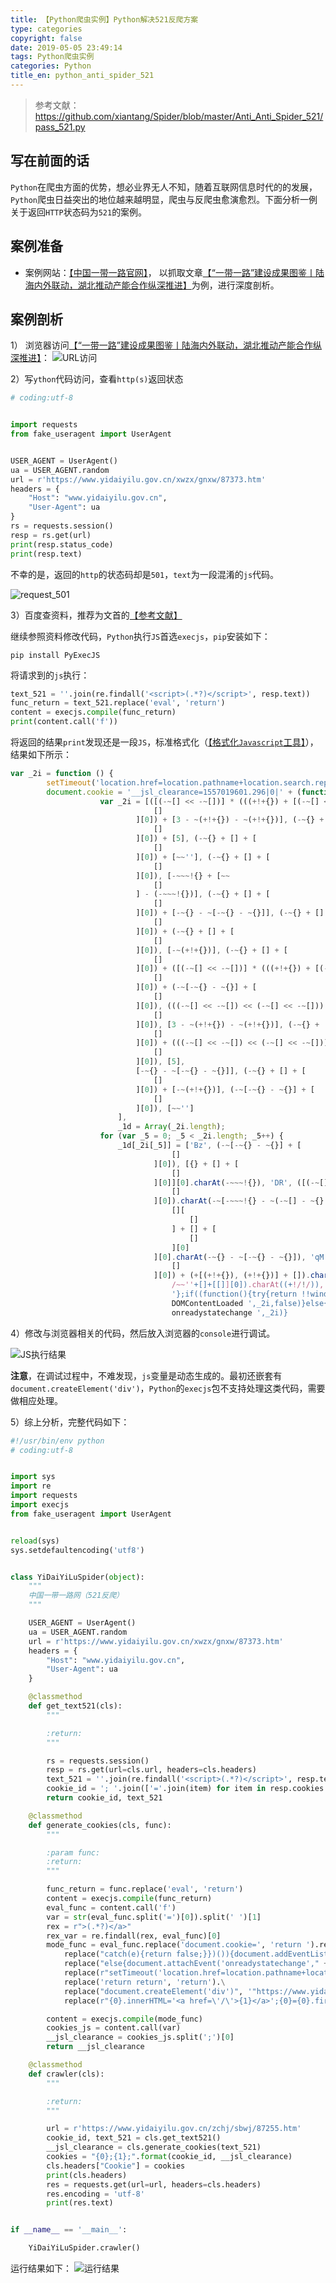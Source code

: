 ```yaml
---
title: 【Python爬虫实例】Python解决521反爬方案
type: categories
copyright: false
date: 2019-05-05 23:49:14
tags: Python爬虫实例
categories: Python
title_en: python_anti_spider_521
---
```



> 参考文献：https://github.com/xiantang/Spider/blob/master/Anti_Anti_Spider_521/pass_521.py

## 写在前面的话

`Python`在爬虫方面的优势，想必业界无人不知，随着互联网信息时代的的发展，`Python`爬虫日益突出的地位越来越明显，爬虫与反爬虫愈演愈烈。下面分析一例关于返回`HTTP`状态码为`521`的案例。

## 案例准备

- 案例网站：[【中国一带一路官网】](https://www.yidaiyilu.gov.cn)， 以抓取文章[【“一带一路”建设成果图鉴丨陆海内外联动，湖北推动产能合作纵深推进】](https://www.yidaiyilu.gov.cn/xwzx/gnxw/87373.htm)为例，进行深度剖析。

## 案例剖析
 
1） 浏览器访问[【“一带一路”建设成果图鉴丨陆海内外联动，湖北推动产能合作纵深推进】](https://www.yidaiyilu.gov.cn/xwzx/gnxw/87373.htm)：
![URL访问](/images/python_anti_spider_521_url_yidaiyilu_20190505.png)

2）写`ython`代码访问，查看`http(s)`返回状态

```python
# coding:utf-8


import requests
from fake_useragent import UserAgent


USER_AGENT = UserAgent()
ua = USER_AGENT.random
url = r'https://www.yidaiyilu.gov.cn/xwzx/gnxw/87373.htm'
headers = {
    "Host": "www.yidaiyilu.gov.cn",
    "User-Agent": ua
}
rs = requests.session()
resp = rs.get(url)
print(resp.status_code)
print(resp.text)
```

不幸的是，返回的`http`的状态码却是`501`，`text`为一段混淆的`js`代码。

![request_501](/images/python_anti_spider_521_requests_20190505.png)

3）百度查资料，推荐为文首的[【参考文献】](https://github.com/xiantang/Spider/blob/master/Anti_Anti_Spider_521/pass_521.py)

继续参照资料修改代码，`Python`执行`JS`首选`execjs`，`pip`安装如下：
```shell
pip install PyExecJS
```

将请求到的`js`执行：

```python
text_521 = ''.join(re.findall('<script>(.*?)</script>', resp.text))
func_return = text_521.replace('eval', 'return')
content = execjs.compile(func_return)
print(content.call('f'))
```

将返回的结果`print`发现还是一段`JS`，标准格式化（[【格式化`Javascript`工具】](https://www.html.cn/tool/js_beautify/)），结果如下所示：

```javascript
var _2i = function () {
        setTimeout('location.href=location.pathname+location.search.replace(/[\?|&]captcha-challenge/,\'\')', 1500);
        document.cookie = '__jsl_clearance=1557019601.296|0|' + (function () {
                    var _2i = [([(-~[] << -~[])] * (((+!+{}) + [(-~[] << -~[])] >> (-~[] << -~[]))) + []), (-~{} + [] + [
                                []
                            ][0]) + [3 - ~(+!+{}) - ~(+!+{})], (-~{} + [] + [
                                []
                            ][0]) + [5], (-~{} + [] + [
                                []
                            ][0]) + [~~''], (-~{} + [] + [
                                []
                            ][0]), [-~~~!{} + [~~
                                []
                            ] - (-~~~!{})], (-~{} + [] + [
                                []
                            ][0]) + [-~{} - ~[-~{} - ~{}]], (-~{} + [] + [
                                []
                            ][0]) + (-~{} + [] + [
                                []
                            ][0]), [-~(+!+{})], (-~{} + [] + [
                                []
                            ][0]) + ([(-~[] << -~[])] * (((+!+{}) + [(-~[] << -~[])] >> (-~[] << -~[]))) + []), (-~{} + [] + [
                                []
                            ][0]) + (-~[-~{} - ~{}] + [
                                []
                            ][0]), (((-~[] << -~[]) << (-~[] << -~[])) + [
                                []
                            ][0]), [3 - ~(+!+{}) - ~(+!+{})], (-~{} + [] + [
                                []
                            ][0]) + (((-~[] << -~[]) << (-~[] << -~[])) + [
                                []
                            ][0]), [5],
                            [-~{} - ~[-~{} - ~{}]], (-~{} + [] + [
                                []
                            ][0]) + [-~(+!+{})], (-~[-~{} - ~{}] + [
                                []
                            ][0]), [~~'']
                        ],
                        _1d = Array(_2i.length);
                    for (var _5 = 0; _5 < _2i.length; _5++) {
                        _1d[_2i[_5]] = ['Bz', (-~[-~{} - ~{}] + [
                                    []
                                ][0]), [{} + [] + [
                                    []
                                ][0]][0].charAt(-~~~!{}), 'DR', ([(-~[] << -~[])] / (+!/!/) + [] + [
                                    []
                                ][0]).charAt(-~[-~~~!{} - ~(-~[] - ~{} - ~{})]) + (+[(+!+{}), (+!+{})] + []).charAt((+!+{})), [
                                    [][
                                        []
                                    ] + [] + [
                                        []
                                    ][0]
                                ][0].charAt(-~{} - ~[-~{} - ~{}]), 'qM', (((-~[] << -~[]) << (-~[] << -~[])) + [
                                    []
                                ][0]) + (+[(+!+{}), (+!+{})] + []).charAt((+!+{})) + (-~{}
                                    /~~''+[]+[[]][0]).charAt((+!/!/)),'S','g%',(((-~[]<<-~[])<<(-~[]<<-~[]))+[[]][0]),'HxXL',[[][[]]+[]+[[]][0]][0].charAt(-~{}-~[-~{}-~{}]),'D',[-~(+!+{})],'T%','YW',[{}+[]+[[]][0]][0].charAt(-~~~!{}),'vw'][_5]};return _1d.join('')})()+';Expires=Sun, 05-May-19 02:26:41 GMT;Path=/;
                                    '};if((function(){try{return !!window.addEventListener;}catch(e){return false;}})()){document.addEventListener('
                                    DOMContentLoaded ',_2i,false)}else{document.attachEvent('
                                    onreadystatechange ',_2i)}
```

4）修改与浏览器相关的代码，然后放入浏览器的`console`进行调试。

![JS执行结果](/images/python_anti_spider_521_js_debug_20190505.png)

**注意**，在调试过程中，不难发现，`js`变量是动态生成的。最初还嵌套有`document.createElement('div')`，`Python`的`execjs`包不支持处理这类代码，需要做相应处理。

5）综上分析，完整代码如下：

```python
#!/usr/bin/env python
# coding:utf-8


import sys
import re
import requests
import execjs
from fake_useragent import UserAgent


reload(sys)
sys.setdefaultencoding('utf8')


class YiDaiYiLuSpider(object):
    """
    中国一带一路网（521反爬）
    """

    USER_AGENT = UserAgent()
    ua = USER_AGENT.random
    url = r'https://www.yidaiyilu.gov.cn/xwzx/gnxw/87373.htm'
    headers = {
        "Host": "www.yidaiyilu.gov.cn",
        "User-Agent": ua
    }

    @classmethod
    def get_text521(cls):
        """

        :return:
        """

        rs = requests.session()
        resp = rs.get(url=cls.url, headers=cls.headers)
        text_521 = ''.join(re.findall('<script>(.*?)</script>', resp.text))
        cookie_id = '; '.join(['='.join(item) for item in resp.cookies.items()])
        return cookie_id, text_521

    @classmethod
    def generate_cookies(cls, func):
        """

        :param func:
        :return:
        """

        func_return = func.replace('eval', 'return')
        content = execjs.compile(func_return)
        eval_func = content.call('f')
        var = str(eval_func.split('=')[0]).split(' ')[1]
        rex = r">(.*?)</a>"
        rex_var = re.findall(rex, eval_func)[0]
        mode_func = eval_func.replace('document.cookie=', 'return ').replace(';if((function(){try{return !!window.addEventListener;}', ''). \
            replace("catch(e){return false;}})()){document.addEventListener('DOMContentLoaded'," + var + ",false)}", ''). \
            replace("else{document.attachEvent('onreadystatechange'," + var + ")}", '').\
            replace(r"setTimeout('location.href=location.pathname+location.search.replace(/[\?|&]captcha-challenge/,\'\')',1500);", '').\
            replace('return return', 'return').\
            replace("document.createElement('div')", '"https://www.yidaiyilu.gov.cn/"').\
            replace(r"{0}.innerHTML='<a href=\'/\'>{1}</a>';{0}={0}.firstChild.href;".format(var, rex_var), '')

        content = execjs.compile(mode_func)
        cookies_js = content.call(var)
        __jsl_clearance = cookies_js.split(';')[0]
        return __jsl_clearance

    @classmethod
    def crawler(cls):
        """

        :return:
        """

        url = r'https://www.yidaiyilu.gov.cn/zchj/sbwj/87255.htm'
        cookie_id, text_521 = cls.get_text521()
        __jsl_clearance = cls.generate_cookies(text_521)
        cookies = "{0};{1};".format(cookie_id, __jsl_clearance)
        cls.headers["Cookie"] = cookies
        print(cls.headers)
        res = requests.get(url=url, headers=cls.headers)
        res.encoding = 'utf-8'
        print(res.text)


if __name__ == '__main__':

    YiDaiYiLuSpider.crawler()

```

运行结果如下：
![运行结果](/images/python_anti_spider_521_js_result_20190505.png)